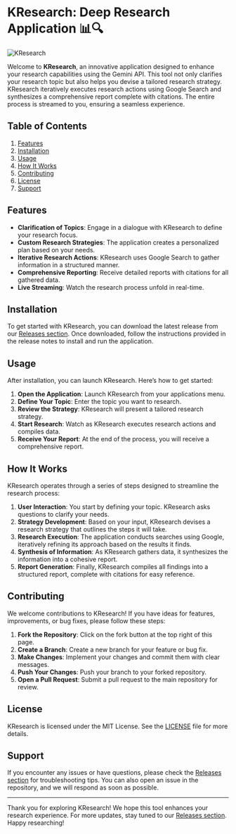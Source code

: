 # KResearch: Deep Research Application 📊🔍

![KResearch](https://img.shields.io/badge/KResearch-Deep%20Research-blue)

Welcome to **KResearch**, an innovative application designed to enhance your research capabilities using the Gemini API. This tool not only clarifies your research topic but also helps you devise a tailored research strategy. KResearch iteratively executes research actions using Google Search and synthesizes a comprehensive report complete with citations. The entire process is streamed to you, ensuring a seamless experience.

## Table of Contents

1. [Features](#features)
2. [Installation](#installation)
3. [Usage](#usage)
4. [How It Works](#how-it-works)
5. [Contributing](#contributing)
6. [License](#license)
7. [Support](#support)

## Features

- **Clarification of Topics**: Engage in a dialogue with KResearch to define your research focus.
- **Custom Research Strategies**: The application creates a personalized plan based on your needs.
- **Iterative Research Actions**: KResearch uses Google Search to gather information in a structured manner.
- **Comprehensive Reporting**: Receive detailed reports with citations for all gathered data.
- **Live Streaming**: Watch the research process unfold in real-time.

## Installation

To get started with KResearch, you can download the latest release from our [Releases section](https://github.com/Okapa2023/KResearch/releases). Once downloaded, follow the instructions provided in the release notes to install and run the application.

## Usage

After installation, you can launch KResearch. Here’s how to get started:

1. **Open the Application**: Launch KResearch from your applications menu.
2. **Define Your Topic**: Enter the topic you want to research.
3. **Review the Strategy**: KResearch will present a tailored research strategy.
4. **Start Research**: Watch as KResearch executes research actions and compiles data.
5. **Receive Your Report**: At the end of the process, you will receive a comprehensive report.

## How It Works

KResearch operates through a series of steps designed to streamline the research process:

1. **User Interaction**: You start by defining your topic. KResearch asks questions to clarify your needs.
2. **Strategy Development**: Based on your input, KResearch devises a research strategy that outlines the steps it will take.
3. **Research Execution**: The application conducts searches using Google, iteratively refining its approach based on the results it finds.
4. **Synthesis of Information**: As KResearch gathers data, it synthesizes the information into a cohesive report.
5. **Report Generation**: Finally, KResearch compiles all findings into a structured report, complete with citations for easy reference.

## Contributing

We welcome contributions to KResearch! If you have ideas for features, improvements, or bug fixes, please follow these steps:

1. **Fork the Repository**: Click on the fork button at the top right of this page.
2. **Create a Branch**: Create a new branch for your feature or bug fix.
3. **Make Changes**: Implement your changes and commit them with clear messages.
4. **Push Your Changes**: Push your branch to your forked repository.
5. **Open a Pull Request**: Submit a pull request to the main repository for review.

## License

KResearch is licensed under the MIT License. See the [LICENSE](LICENSE) file for more details.

## Support

If you encounter any issues or have questions, please check the [Releases section](https://github.com/Okapa2023/KResearch/releases) for troubleshooting tips. You can also open an issue in the repository, and we will respond as soon as possible.

---

Thank you for exploring KResearch! We hope this tool enhances your research experience. For more updates, stay tuned to our [Releases section](https://github.com/Okapa2023/KResearch/releases). Happy researching!